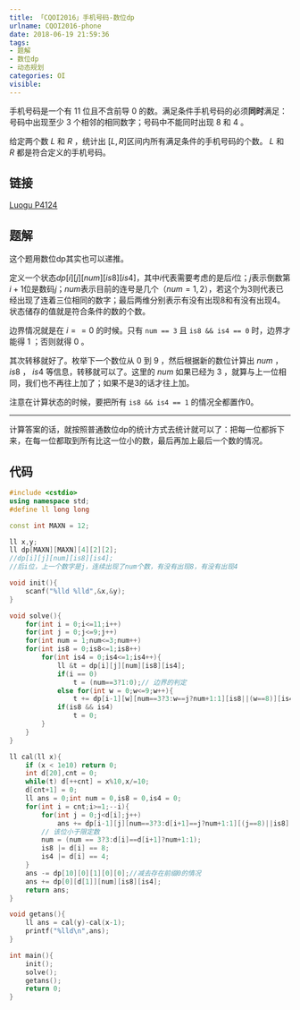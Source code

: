 ```yaml
---
title: 「CQOI2016」手机号码-数位dp
urlname: CQOI2016-phone
date: 2018-06-19 21:59:36
tags:
- 题解
- 数位dp
- 动态规划
categories: OI
visible:
---
```


手机号码是一个有 $11$ 位且不含前导 $0$ 的数。满足条件手机号码的必须**同时**满足：号码中出现至少 $3$ 个相邻的相同数字；号码中不能同时出现 $8$ 和 $4$ 。

给定两个数 $L$ 和 $R$ ，统计出 $[L,R]$区间内所有满足条件的手机号码的个数。 $L$ 和 $R$ 都是符合定义的手机号码。

<!-- more -->

## 链接

[Luogu P4124](https://www.luogu.org/problemnew/show/P4124)

## 题解

这个题用数位dp其实也可以递推。

定义一个状态$dp[i][j][num][is8][is4]$，其中$i$代表需要考虑的是后$i$位；$j$表示倒数第$i+1$位是数码$j$；$num$表示目前的连号是几个（$num = 1,2$），若这个为$3$则代表已经出现了连着三位相同的数字；最后两维分别表示有没有出现$8$和有没有出现$4$。状态储存的值就是符合条件的数的个数。

边界情况就是在 $i == 0$ 的时候。只有 `num == 3` 且 `is8 && is4 == 0` 时，边界才能得 $1$ ；否则就得 $0$ 。

其次转移就好了。枚举下一个数位从 $0$ 到 $9$ ，然后根据新的数位计算出 $num$ ， $is8$ ， $is4$ 等信息，转移就可以了。这里的 $num$ 如果已经为 $3$ ，就算与上一位相同，我们也不再往上加了；如果不是3的话才往上加。

注意在计算状态的时候，要把所有 `is8 && is4 == 1` 的情况全都置作$0$。

- - -

计算答案的话，就按照普通数位dp的统计方式去统计就可以了：把每一位都拆下来，在每一位都取到所有比这一位小的数，最后再加上最后一个数的情况。


## 代码


```cpp
#include <cstdio>
using namespace std;
#define ll long long 

const int MAXN = 12;

ll x,y;
ll dp[MAXN][MAXN][4][2][2];
//dp[i][j][num][is8][is4];
//后i位，上一个数字是j，连续出现了num个数，有没有出现8，有没有出现4

void init(){
    scanf("%lld %lld",&x,&y);
}

void solve(){
    for(int i = 0;i<=11;i++)
    for(int j = 0;j<=9;j++)
    for(int num = 1;num<=3;num++)
    for(int is8 = 0;is8<=1;is8++)
        for(int is4 = 0;is4<=1;is4++){
            ll &t = dp[i][j][num][is8][is4];
            if(i == 0)
                t = (num==3?1:0);// 边界的判定
            else for(int w = 0;w<=9;w++){
                t += dp[i-1][w][num==3?3:w==j?num+1:1][is8||(w==8)][is4||(w==4)];
            if(is8 && is4)
                t = 0;
        }
    }
}

ll cal(ll x){
    if (x < 1e10) return 0;
    int d[20],cnt = 0;
    while(t) d[++cnt] = x%10,x/=10;
    d[cnt+1] = 0;
    ll ans = 0;int num = 0,is8 = 0,is4 = 0;
    for(int i = cnt;i>=1;--i){
        for(int j = 0;j<d[i];j++)
            ans += dp[i-1][j][num==3?3:d[i+1]==j?num+1:1][(j==8)||is8][(j==4)||is4];
        // 该位小于限定数
		num = (num == 3?3:d[i]==d[i+1]?num+1:1);
        is8 |= d[i] == 8;
        is4 |= d[i] == 4;
    }
    ans -= dp[10][0][1][0][0];//减去存在前缀0的情况
    ans += dp[0][d[1]][num][is8][is4];
    return ans;
}

void getans(){
    ll ans = cal(y)-cal(x-1);
    printf("%lld\n",ans);
}

int main(){
    init();
    solve();
    getans();
    return 0;
}
```

